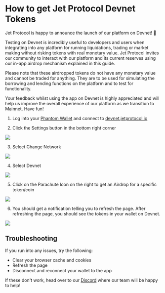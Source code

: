 # How to get Jet Protocol Devnet Tokens

Jet Protocol is happy to announce the launch of our platform on Devnet! 🥳  


Testing on Devnet is incredibly useful to developers and users when integrating into any platform for running liquidations, trading or market making without risking tokens with real monetary value. Jet Protocol invites our community to interact with our platform and its current reserves using our in-app airdrop mechanism explained in this guide.   


Please note that these airdropped tokens do not have any monetary value and cannot be traded for anything. They are to be used for simulating the borrowing and lending functions on the platform and to test for functionality. 

Your feedback whilst using the app on Devnet is highly appreciated and will help us improve the overall experience of our platform as we transition to Mainnet. Have fun!  


1. Log into your [Phantom Wallet](https://phantom.app/) and connect to [devnet.jetprotocol.io](https://devnet.jetprotocol.io/) 

2. Click the Settings button in the bottom right corner 

![](https://lh6.googleusercontent.com/PXAykXLwoFD19xrIddUZ01YbPgdlvEIriFIWJ6xrn2W2Olhck-uTVLLVQZzerHE9KuiIGFI6j285I-PA1F7Y4BWdzml4LNBUnsA6fIH-gPqSpoP-csDUggjvXWH1PGsbxnp4kWFn=s0)

3. Select Change Network

![](https://lh5.googleusercontent.com/3CrI1P18TNZpog4inM02TSZspRsv2KqAitBWOGX4c4Xb2Db_03OcSJ2AHSjzWQqAw5MDnGOCqPwj5Sjyj8Vj68x7bL3i9LkxRNXv7mN5iQyrYf3qOUO57ihcZUSaHQZRda8tc9Uo=s0)

4. Select Devnet 

![](https://lh5.googleusercontent.com/OjJTulkvJr0eHdu4jtZuf_ExmDZWrxdtLrgT896GBEPmPC9aQRDquuZpQycEulCU_kLsLY7nQ-qOH08ukju3Yz1VQFW0-T7gIuVoPQIQ-xK7uK8APXoRFRpgkdnbD43Rve0Y7uwI=s0)

5. Click on the Parachute Icon on the right to get an Airdrop for a specific token/coin 

![](https://lh3.googleusercontent.com/GvrasxXTypOLANViZRzxYZEz2ZLAnzVvKuH-iyfFwhBbKeOLmtryY3JhDzZITP3xA4vHofzlqeEZRKO1DCJ0ICEVesKJJ4HO5BZxaSPMgYD4aee-n5BPBxGc36xjSkfTqjdnXKrV=s0)

6. You should get a notification telling you to refresh the page. After refreshing the page, you should see the tokens in your wallet on Devnet. 

![](https://lh4.googleusercontent.com/315z89oSLxXABtMFclcJ3I0hnxJsAt-fMWnI2B2UdTJfubH6EKesp30RJaJ67EeVzW_hwCh4F1JEvPHSrkw-CShvF5xpZ0nFxg2ptmbqS0OVkCLbO4gPvwQJtv__2BVgVwjwHiE9=s0)

## **Troubleshooting**

If you run into any issues, try the following:

* Clear your browser cache and cookies
* Refresh the page
* Disconnect and reconnect your wallet to the app 

If these don't work, head over to our [Discord](https://discord.gg/nhD2zeBW) where our team will be happy to help!  




